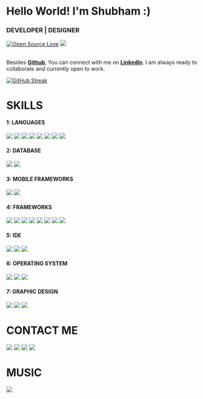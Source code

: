 # Hello World! I'm Shubham :)
### DEVELOPER | DESIGNER 
[![Open Source Love](https://badges.frapsoft.com/os/v2/open-source.svg?v=103)](https://github.com/10shubham01) [![](https://cdn.rawgit.com/sindresorhus/awesome/d7305f38d29fed78fa85652e3a63e154dd8e8829/media/badge.svg)](https://github.com/10shubham01)
<br><br>

Besides [**Github**](https://github.com/10shubham01/), You can connect with me on [**LinkedIn**](https://www.linkedin.com/in/Shubhamgupta/). I am always ready to collaborate and currently open to work.

[![GitHub Streak](https://github-readme-streak-stats.herokuapp.com?user=10shubham01&theme=blood&hide_border=true&ring=DD2727&dates=888888&stroke=888888)](https://git.io/streak-stats)

# SKILLS
#### 1: LANGUAGES 
![](https://img.shields.io/badge/HTML5-E34F26?style=for-the-badge&logo=html5&logoColor=white)
![](https://img.shields.io/badge/JavaScript-F7DF1E?style=for-the-badge&logo=javascript&logoColor=black)
![](https://img.shields.io/badge/CSS3-1572B6?style=for-the-badge&logo=css3&logoColor=white)
![](https://img.shields.io/badge/TypeScript-007ACC?style=for-the-badge&logo=typescript&logoColor=white)
![](https://img.shields.io/badge/Python-3776AB?style=for-the-badge&logo=python&logoColor=white)
![](https://img.shields.io/badge/C-00599C?style=for-the-badge&logo=c&logoColor=white)
![](https://img.shields.io/badge/C%2B%2B-00599C?style=for-the-badge&logo=c%2B%2B&logoColor=white)
![](https://img.shields.io/badge/Java-ED8B00?style=for-the-badge&logo=java&logoColor=white)

#### 2: DATABASE 
![](https://img.shields.io/badge/MySQL-00000F?style=for-the-badge&logo=mysql&logoColor=white)
![](https://img.shields.io/badge/MongoDB-4EA94B?style=for-the-badge&logo=mongodb&logoColor=white)

#### 3: MOBILE FRAMEWORKS
![](https://img.shields.io/badge/React_Native-20232A?style=for-the-badge&logo=react&logoColor=61DAFB)
![](https://img.shields.io/badge/Ionic-3880FF?style=for-the-badge&logo=ionic&logoColor=white)

#### 4: FRAMEWORKS
![](https://img.shields.io/badge/React-20232A?style=for-the-badge&logo=react&logoColor=61DAFB)
![](https://img.shields.io/badge/Node.js-43853D?style=for-the-badge&logo=node.js&logoColor=white)
![](https://img.shields.io/badge/npm-CB3837?style=for-the-badge&logo=npm&logoColor=white)
![](https://img.shields.io/badge/Express.js-000000?style=for-the-badge&logo=express&logoColor=white)
![](https://img.shields.io/badge/RASPBERRY%20PI-C51A4A.svg?&style=for-the-badge&logo=raspberry%20pi&logoColor=white)
![](https://img.shields.io/badge/Bootstrap-563D7C?style=for-the-badge&logo=bootstrap&logoColor=white)
![](https://img.shields.io/badge/Material--UI-0081CB?style=for-the-badge&logo=material-ui&logoColor=white)
![](https://img.shields.io/badge/jQuery-0769AD?style=for-the-badge&logo=jquery&logoColor=white)

#### 5: IDE
![](https://img.shields.io/badge/Visual_Studio_2019-5C2D91?style=for-the-badge&logo=visual%20studio&logoColor=white)
![](https://img.shields.io/badge/Atom-66595C?style=for-the-badge&logo=Atom&logoColor=white)
![](https://img.shields.io/badge/Arduino_IDE-00979D?style=for-the-badge&logo=arduino&logoColor=white)

#### 6: OPERATING SYSTEM
![](https://img.shields.io/badge/Android-3DDC84?style=for-the-badge&logo=android&logoColor=white)
![](https://img.shields.io/badge/iOS-000000?style=for-the-badge&logo=ios&logoColor=white)
![](https://img.shields.io/badge/Windows-0078D6?style=for-the-badge&logo=windows&logoColor=white)

#### 7: GRAPHIC DESIGN
![](https://img.shields.io/badge/Adobe%20Illustrator-FF9A00?style=for-the-badge&logo=adobe%20illustrator&logoColor=white)
![](https://img.shields.io/badge/Adobe%20XD-FF61F6?style=for-the-badge&logo=Adobe%20XD&logoColor=white)
![](https://img.shields.io/badge/Adobe%20Photoshop-31A8FF?style=for-the-badge&logo=adobe%20photoshop&logoColor=white)

# CONTACT ME
[![](https://img.shields.io/badge/Instagram-E4405F?style=for-the-badge&logo=instagram&logoColor=white)](https://www.instagram.com/m0re0fme/)
[![](https://img.shields.io/badge/Facebook-1877F2?style=for-the-badge&logo=facebook&logoColor=white)](https://www.facebook.com/profile.php?id=100014823393669)
[![](https://img.shields.io/badge/LinkedIn-0077B5?style=for-the-badge&logo=linkedin&logoColor=white)](https://www.linkedin.com/in/shubhamgupta001/)
[![](https://img.shields.io/badge/Twitter-1DA1F2?style=for-the-badge&logo=twitter&logoColor=white)](https://twitter.com/Shubham95273867)

# MUSIC 
[![](https://img.shields.io/badge/Spotify-1ED760?&style=for-the-badge&logo=spotify&logoColor=white)](https://open.spotify.com/playlist/15msLVH6gZstdxEhijCp4w?si=rZcOYm0OTYilKEjUQs7cgw&utm_source=copy-link&dl_branch=1&nd=1)

<!--Here are some ideas to get you started:

- 🔭 I’m currently working on ...
- 🌱 I’m currently learning ...
- 👯 I’m looking to collaborate on ...
- 🤔 I’m looking for help with ...
- 💬 Ask me about ...
- 📫 How to reach me: ...
- 😄 Pronouns: ...
- ⚡ Fun fact: ...
